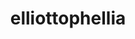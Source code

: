 ---
title: elliottophellia
github: https://github.com/elliottophellia
mode: dark
transition: 3s
archetype:
  - Anime
---